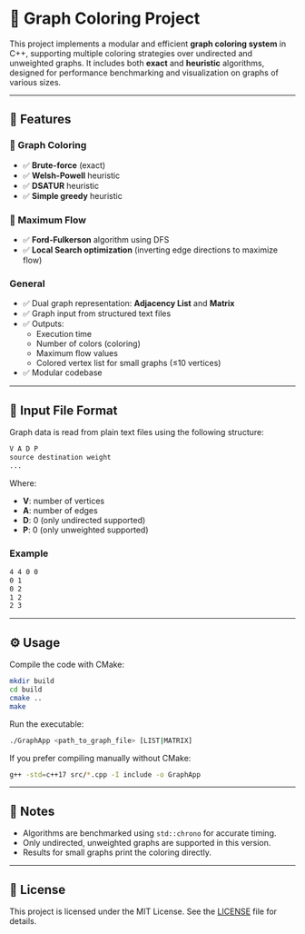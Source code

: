 # 🎨 Graph Coloring Project

This project implements a modular and efficient **graph coloring system** in C++, supporting multiple coloring strategies over undirected and unweighted graphs. It includes both **exact** and **heuristic** algorithms, designed for performance benchmarking and visualization on graphs of various sizes.

---

## 📂 Features

### 🎨 Graph Coloring

- ✅ **Brute-force** (exact)
- ✅ **Welsh-Powell** heuristic
- ✅ **DSATUR** heuristic
- ✅ **Simple greedy** heuristic

### 🔁 Maximum Flow

- ✅ **Ford-Fulkerson** algorithm using DFS
- ✅ **Local Search optimization** (inverting edge directions to maximize flow)

### General

- ✅ Dual graph representation: **Adjacency List** and **Matrix**
- ✅ Graph input from structured text files
- ✅ Outputs:
  - Execution time
  - Number of colors (coloring)
  - Maximum flow values
  - Colored vertex list for small graphs (≤10 vertices)
- ✅ Modular codebase

---

## 📄 Input File Format

Graph data is read from plain text files using the following structure:

```txt
V A D P
source destination weight
...
```

Where:

- **V**: number of vertices
- **A**: number of edges
- **D**: 0 (only undirected supported)
- **P**: 0 (only unweighted supported)

### Example

```txt
4 4 0 0
0 1
0 2
1 2
2 3
```

---

## ⚙️ Usage

Compile the code with CMake:

```bash
mkdir build
cd build
cmake ..
make
```

Run the executable:

```bash
./GraphApp <path_to_graph_file> [LIST|MATRIX]
```

If you prefer compiling manually without CMake:

```bash
g++ -std=c++17 src/*.cpp -I include -o GraphApp
```

---

## 🧪 Notes

- Algorithms are benchmarked using `std::chrono` for accurate timing.
- Only undirected, unweighted graphs are supported in this version.
- Results for small graphs print the coloring directly.

---

## 📜 License

This project is licensed under the MIT License. See the [LICENSE](LICENSE) file for details.

